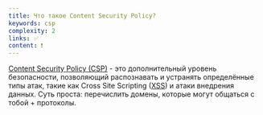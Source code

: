 ```yaml
---
title: Что такое Content Security Policy?
keywords: csp
complexity: 2
links: ✅
content: ❗
---
```


[Content Security Policy (CSP)](https://developer.mozilla.org/ru/docs/Glossary/CSP) - это дополнительный уровень безопасности, позволяющий распознавать и устранять определённые типы атак, такие как Cross Site Scripting ([XSS](https://developer.mozilla.org/en-US/docs/Glossary/Cross-site_scripting)) и атаки внедрения данных. Суть проста: перечислить домены, которые могут общаться с тобой + протоколы.